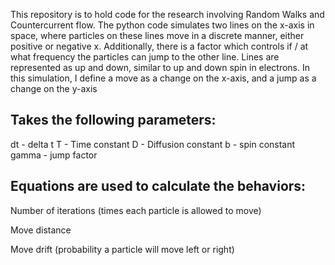 This repository is to hold code for the research involving Random Walks and Countercurrent flow.
The python code simulates two lines on the x-axis in space, where particles on these lines move in a discrete manner, either positive or negative x. 
Additionally, there is a factor which controls if / at what frequency the particles can jump to the other line. 
Lines are represented as up and down, similar to up and down spin in electrons. 
In this simulation, I define a move as a change on the x-axis, and a jump as a change on the y-axis

## Takes the following parameters:
dt - delta t
  T - Time constant
  D - Diffusion constant
  b - spin constant
  gamma - jump factor

## Equations are used to calculate the behaviors:
  Number of iterations (times each particle is allowed to move)

  Move distance

  Move drift (probability a particle will move left or right)
  
